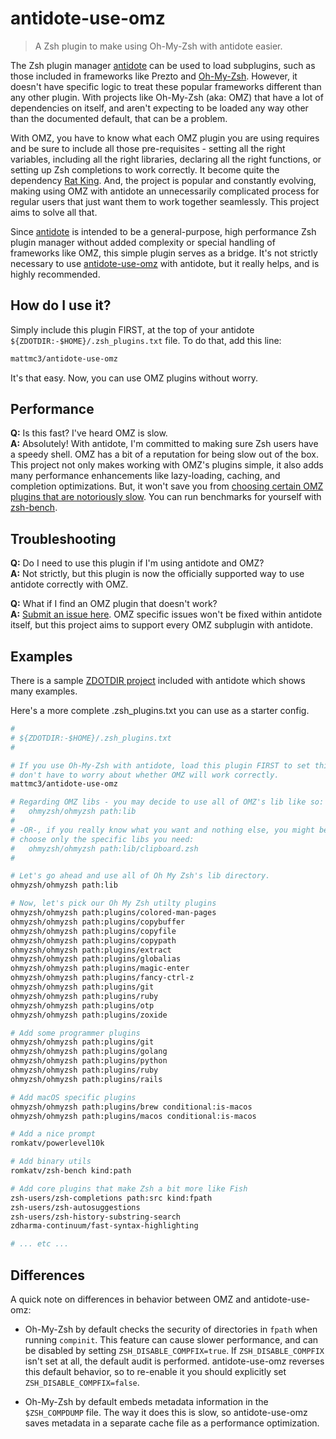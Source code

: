 # antidote-use-omz

> A Zsh plugin to make using Oh-My-Zsh with antidote easier.

The Zsh plugin manager [antidote][antidote] can be used to load subplugins, such as those included in frameworks like Prezto and [Oh-My-Zsh][omz]. However, it doesn't have specific logic to treat these popular frameworks different than any other plugin. With projects like Oh-My-Zsh (aka: OMZ) that have a lot of dependencies on itself, and aren't expecting to be loaded any way other than the documented default, that can be a problem.

With OMZ, you have to know what each OMZ plugin you are using requires and be sure to include all those pre-requisites - setting all the right variables, including all the right libraries, declaring all the right functions, or setting up Zsh completions to work correctly. It become quite the dependency [Rat King](https://en.wikipedia.org/wiki/Rat_king). And, the project is popular and constantly evolving, making using OMZ with antidote an unnecessarily complicated process for regular users that just want them to work together seamlessly. This project aims to solve all that.

Since [antidote][antidote] is intended to be a general-purpose, high performance Zsh plugin manager without added complexity or special handling of frameworks like OMZ, this simple plugin serves as a bridge. It's not strictly necessary to use [antidote-use-omz](https://github.com/mattmc3/antidote-use-omz) with antidote, but it really helps, and is highly recommended.

## How do I use it?

Simply include this plugin FIRST, at the top of your antidote `${ZDOTDIR:-$HOME}/.zsh_plugins.txt` file. To do that, add this line:

```zsh
mattmc3/antidote-use-omz
```

It's that easy. Now, you can use OMZ plugins without worry.

## Performance

__Q:__ Is this fast? I've heard OMZ is slow.
<br/>
__A:__ Absolutely! With antidote, I'm committed to making sure Zsh users have a speedy shell. OMZ has a bit of a reputation for being slow out of the box. This project not only makes working with OMZ's plugins simple, it also adds many performance enhancements like lazy-loading, caching, and completion optimizations. But, it won't save you from [choosing certain OMZ plugins that are notoriously slow](https://github.com/ohmyzsh/ohmyzsh/issues/5327#issuecomment-248836398). You can run benchmarks for yourself with [zsh-bench].

## Troubleshooting

__Q:__ Do I need to use this plugin if I'm using antidote and OMZ?
</br>
__A:__ Not strictly, but this plugin is now the officially supported way to use antidote correctly with OMZ.

__Q:__ What if I find an OMZ plugin that doesn't work?
</br>
__A:__ [Submit an issue here](https://github.com/mattmc3/antidote-use-omz/issues). OMZ specific issues won't be fixed within antidote itself, but this project aims to support every OMZ subplugin with antidote.

## Examples

There is a sample [ZDOTDIR project](https://github.com/getantidote/zdotdir/tree/ohmyzsh) included with antidote which shows many examples.

Here's a more complete .zsh_plugins.txt you can use as a starter config.

```zsh
#
# ${ZDOTDIR:-$HOME}/.zsh_plugins.txt
#

# If you use Oh-My-Zsh with antidote, load this plugin FIRST to set things up so you
# don't have to worry about whether OMZ will work correctly.
mattmc3/antidote-use-omz

# Regarding OMZ libs - you may decide to use all of OMZ's lib like so:
#   ohmyzsh/ohmyzsh path:lib
#
# -OR-, if you really know what you want and nothing else, you might be able to
# choose only the specific libs you need:
#   ohmyzsh/ohmyzsh path:lib/clipboard.zsh
#

# Let's go ahead and use all of Oh My Zsh's lib directory.
ohmyzsh/ohmyzsh path:lib

# Now, let's pick our Oh My Zsh utilty plugins
ohmyzsh/ohmyzsh path:plugins/colored-man-pages
ohmyzsh/ohmyzsh path:plugins/copybuffer
ohmyzsh/ohmyzsh path:plugins/copyfile
ohmyzsh/ohmyzsh path:plugins/copypath
ohmyzsh/ohmyzsh path:plugins/extract
ohmyzsh/ohmyzsh path:plugins/globalias
ohmyzsh/ohmyzsh path:plugins/magic-enter
ohmyzsh/ohmyzsh path:plugins/fancy-ctrl-z
ohmyzsh/ohmyzsh path:plugins/git
ohmyzsh/ohmyzsh path:plugins/ruby
ohmyzsh/ohmyzsh path:plugins/otp
ohmyzsh/ohmyzsh path:plugins/zoxide

# Add some programmer plugins
ohmyzsh/ohmyzsh path:plugins/git
ohmyzsh/ohmyzsh path:plugins/golang
ohmyzsh/ohmyzsh path:plugins/python
ohmyzsh/ohmyzsh path:plugins/ruby
ohmyzsh/ohmyzsh path:plugins/rails

# Add macOS specific plugins
ohmyzsh/ohmyzsh path:plugins/brew conditional:is-macos
ohmyzsh/ohmyzsh path:plugins/macos conditional:is-macos

# Add a nice prompt
romkatv/powerlevel10k

# Add binary utils
romkatv/zsh-bench kind:path

# Add core plugins that make Zsh a bit more like Fish
zsh-users/zsh-completions path:src kind:fpath
zsh-users/zsh-autosuggestions
zsh-users/zsh-history-substring-search
zdharma-continuum/fast-syntax-highlighting

# ... etc ...
```

## Differences

A quick note on differences in behavior between OMZ and antidote-use-omz:

- Oh-My-Zsh by default checks the security of directories in `fpath` when running `compinit`. This feature can cause slower performance, and can be disabled by setting `ZSH_DISABLE_COMPFIX=true`. If `ZSH_DISABLE_COMPFIX` isn't set at all, the default audit is performed. antidote-use-omz reverses this default behavior, so to re-enable it you should explicitly set `ZSH_DISABLE_COMPFIX=false`.

- Oh-My-Zsh by default embeds metadata information in the `$ZSH_COMPDUMP` file. The way it does this is slow, so antidote-use-omz saves metadata in a separate cache file as a performance optimization.

[antidote]:   https://github.com/mattmc3/antidote
[omz]:        https://github.com/ohmyzsh/ohmyzsh
[zsh-bench]:  https://github.com/romkatv/zsh-bench
